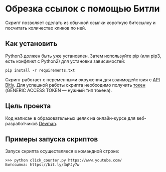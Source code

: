 # Обрезка ссылок с помощью Битли
Скрипт позволяет сделать из обычной ссылки короткую битссылку и посчитать количество кликов по ней. 

## Как установить 
Python3 должен быть уже установлен. Затем используйте pip (или pip3, есть конфликт с Python2) для установки зависимостей:
    
    pip install -r requirements.txt

Скрипт работает с переменными окружения для взаимодействия с [API Bitly](https://dev.bitly.com/). Для успешной работы скрипта необходимо получить [токен](https://bitly.com/a/oauth_apps) (GENERIC ACCESS TOKEN — нужный тип токена).

## Цель проекта
Код написан в образовательных целях на онлайн-курсе для веб-разработчиков [Devman](dvmn.org). 

## Примеры запуска скриптов 
Запуск скрипта осуществляеся в командной строке:
    
    >>> python click_counter.py https://www.youtube.com/
    Битссылка: https://bit.ly/3qPJy7w

